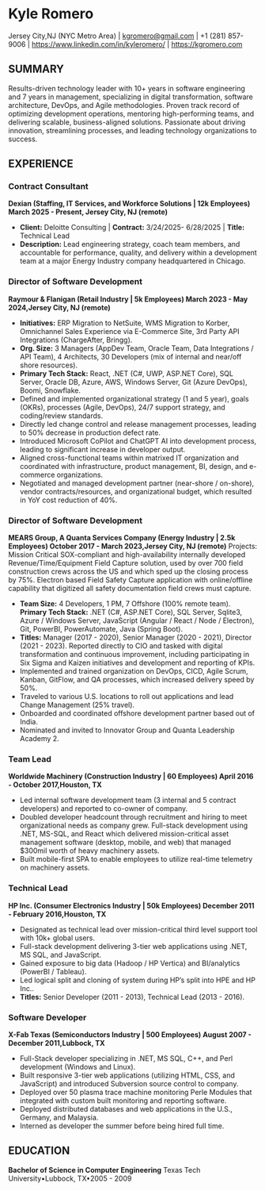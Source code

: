 # Kyle Romero

Jersey City,NJ (NYC Metro Area) | kgromero@gmail.com | +1 (281) 857-9006 | https://www.linkedin.com/in/kyleromero/ | https://kgromero.com

## SUMMARY
Results-driven technology leader with 10+ years in software engineering and 7 years in management, specializing in digital transformation, software architecture, DevOps, and
Agile methodologies. Proven track record of optimizing development operations, mentoring high-performing teams, and delivering scalable, business-aligned solutions.
Passionate about driving innovation, streamlining processes, and leading technology organizations to success.

## EXPERIENCE

### Contract Consultant
**Dexian (Staffing, IT Services, and Workforce Solutions | 12k Employees) March 2025 - Present, Jersey City, NJ (remote)**
- **Client:** Deloitte Consulting | **Contract:** 3/24/2025- 6/28/2025  | **Title:** Technical Lead
- **Description:** Lead engineering strategy, coach team members, and accountable for performance, quality, and delivery within a development team at a major Energy Industry company headquartered in Chicago.

### Director of Software Development
**Raymour & Flanigan (Retail Industry | 5k Employees) March 2023 - May 2024,Jersey City, NJ (remote)**
- **Initiatives:** ERP Migration to NetSuite, WMS Migration to Korber, Omnichannel Sales Experience via E-Commerce Site, 3rd Party API Integrations (ChargeAfter, Bringg).
- **Org. Size:** 3 Managers (AppDev Team, Oracle Team, Data Integrations / API Team), 4 Architects, 30 Developers (mix of internal and near/off shore resources).
- **Primary Tech Stack:** React, .NET (C#, UWP, ASP.NET Core), SQL Server, Oracle DB, Azure, AWS, Windows Server, Git (Azure DevOps), Boomi, Snowflake.
- Defined and implemented organizational strategy (1 and 5 year), goals (OKRs), processes (Agile, DevOps), 24/7 support strategy, and coding/review standards.
- Directly led change control and release management processes, leading to 50% decrease in production defect rate.
- Introduced Microsoft CoPilot and ChatGPT AI into development process, leading to significant increase in developer output.
- Aligned cross-functional teams within matrixed IT organization and coordinated with infrastructure, product management, BI, design, and e-commerce organizations.
- Negotiated and managed development partner (near-shore / on-shore), vendor contracts/resources, and organizational budget, which resulted in YoY cost reduction of 40%.

### Director of Software Development
**MEARS Group, A Quanta Services Company (Energy Industry | 2.5k Employees) October 2017 - March 2023,Jersey City, NJ (remote)**
Projects: Mission Critical SOX-compliant and high-availability internally developed Revenue/Time/Equipment Field Capture solution, used by over 700 field construction crews
across the US and which sped up the closing process by 75%. Electron based Field Safety Capture application with online/offline capability that digitized all safety
documentation field crews must capture.
- **Team Size:** 4 Developers, 1 PM, 7 Offshore (100% remote team).
    **Primary Tech Stack:** .NET (C#, ASP.NET Core), SQL Server, Sqlite3, Azure / Windows Server, JavaScript (Angular / React / Node / Electron), Git, PowerBI, PowerAutomate, Java
    (Spring Boot).
- **Titles:** Manager (2017 - 2020), Senior Manager (2020 - 2021), Director (2021 - 2023).
    Reported directly to CIO and tasked with digital transformation and continuous improvement, including participating in Six Sigma and Kaizen initiatives and development and
    reporting of KPIs.
- Implemented and trained organization on DevOps, CICD, Agile Scrum, Kanban, GitFlow, and QA processes, which increased delivery speed by 50%.
- Traveled to various U.S. locations to roll out applications and lead Change Management (25% travel).
- Onboarded and coordinated offshore development partner based out of India.
- Nominated and invited to Innovator Group and Quanta Leadership Academy 2.

### Team Lead
**Worldwide Machinery (Construction Industry | 60 Employees) April 2016 - October 2017,Houston, TX**
- Led internal software development team (3 internal and 5 contract developers) and reported to co-owner of company.
- Doubled developer headcount through recruitment and hiring to meet organizational needs as company grew.
    Full-stack development using .NET, MS-SQL, and React which delivered mission-critical asset management software (desktop, mobile, and web) that managed $300mil worth of
    heavy machinery assets.
- Built mobile-first SPA to enable employees to utilize real-time telemetry on machinery assets.

### Technical Lead
**HP Inc. (Consumer Electronics Industry | 50k Employees) December 2011 - February 2016,Houston, TX**
- Designated as technical lead over mission-critical third level support tool with 10k+ global users.
- Full-stack development delivering 3-tier web applications using .NET, MS SQL, and JavaScript.
- Gained exposure to big data (Hadoop / HP Vertica) and BI/analytics (PowerBI / Tableau).
- Led logical split and cloning of system during HPʼs split into HPE and HP Inc..
- **Titles:** Senior Developer (2011 - 2013), Technical Lead (2013 - 2016).

### Software Developer
**X-Fab Texas (Semiconductors Industry | 500 Employees) August 2007 - December 2011,Lubbock, TX**
- Full-Stack developer specializing in .NET, MS SQL, C++, and Perl development (Windows and Linux).
- Built responsive 3-tier web applications (utilizing HTML, CSS, and JavaScript) and introduced Subversion source control to company.
- Deployed over 50 plasma trace machine monitoring Perle Modules that integrated with custom built monitoring and reporting software.
- Deployed distributed databases and web applications in the U.S., Germany, and Malaysia.
- Interned as developer the summer before being hired full time.

## EDUCATION

**Bachelor of Science in Computer Engineering**
Texas Tech University•Lubbock, TX•2005 - 2009


